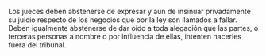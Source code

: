 Los jueces deben abstenerse de expresar y aun de insinuar privadamente su juicio respecto de los negocios que por la ley son llamados a fallar.
Deben igualmente abstenerse de dar oído a toda alegación que las partes, o terceras personas a nombre o por influencia de ellas, intenten hacerles fuera del tribunal.
